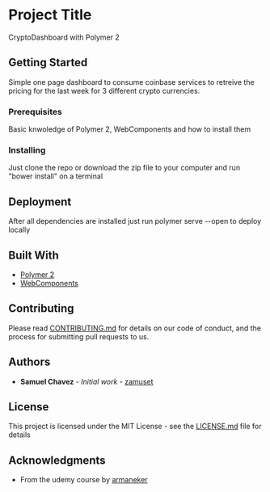 # Project Title

CryptoDashboard with Polymer 2

## Getting Started

Simple one page dashboard to consume coinbase services to retreive the pricing for the last week for 3 different crypto currencies.

### Prerequisites

Basic knwoledge of Polymer 2, WebComponents and how to install them
### Installing

Just clone the repo or download the zip file to your computer and run "bower install" on a terminal

## Deployment

After all dependencies are installed just run polymer serve --open to deploy locally

## Built With

* [Polymer 2](https://www.polymer-project.org/2.0/docs/about_20)
* [WebComponents](https://www.webcomponents.org/)

## Contributing

Please read [CONTRIBUTING.md](https://gist.github.com/PurpleBooth/b24679402957c63ec426) for details on our code of conduct, and the process for submitting pull requests to us.

## Authors

* **Samuel Chavez** - *Initial work* - [zamuset](https://github.com/zamuset)

## License

This project is licensed under the MIT License - see the [LICENSE.md](LICENSE.md) file for details

## Acknowledgments

* From the udemy course by [armaneker](https://github.com/armaneker)
